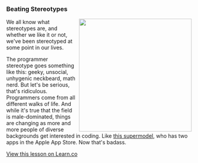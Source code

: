 

### Beating Stereotypes
<img src="https://s3.amazonaws.com/after-school-assets/programmer.jpg" width="300px" align="right" hspace="10"> We all know what stereotypes are, and whether we like it or not, we've been stereotyped at some point in our lives.

The programmer stereotype goes something like this: geeky, unsocial, unhygenic neckbeard, math nerd. But let's be serious, that's ridiculous. Programmers come from all different walks of life. And while it's true that the field is male-dominated, things are changing as more and more people of diverse backgrounds get interested in coding. Like [this supermodel](http://www.cnn.com/2014/01/20/tech/web/lyndsey-scott-model-coder/), who has two apps in the Apple App Store. Now that's badass.

<a href='https://learn.co/lessons/hs-ruby4-keeping-it-real' data-visibility='hidden'>View this lesson on Learn.co</a>
